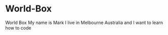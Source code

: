 # World-Box
World Box
My name is Mark I live in Melbourne Australia and I want to learn how to code
